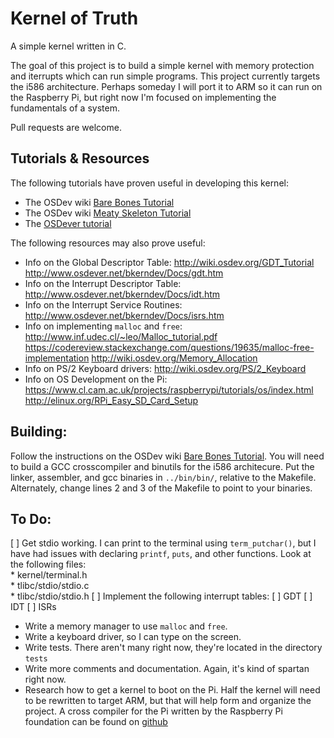 Kernel of Truth
===============

A simple kernel written in C.

The goal of this project is to build a simple kernel with memory protection and 
iterrupts which can run simple programs.
This project currently targets the i586 architecture. Perhaps someday I will 
port it to ARM so it can run on the Raspberry Pi, but right now I'm focused on 
implementing the fundamentals of a system.

Pull requests are welcome.

Tutorials & Resources
---------------------
The following tutorials have proven useful in developing this kernel:
* The OSDev wiki [Bare Bones Tutorial][0]
* The OSDev wiki [Meaty Skeleton Tutorial][1]
* The [OSDever tutorial][2]

The following resources may also prove useful:
* Info on the Global Descriptor Table:
	http://wiki.osdev.org/GDT_Tutorial
	http://www.osdever.net/bkerndev/Docs/gdt.htm
* Info on the Interrupt Descriptor Table:
	http://www.osdever.net/bkerndev/Docs/idt.htm
* Info on the Interrupt Service Routines:
	http://www.osdever.net/bkerndev/Docs/isrs.htm
* Info on implementing `malloc` and `free`:
	http://www.inf.udec.cl/~leo/Malloc_tutorial.pdf
	https://codereview.stackexchange.com/questions/19635/malloc-free-implementation
	http://wiki.osdev.org/Memory_Allocation
* Info on PS/2 Keyboard drivers:
	http://wiki.osdev.org/PS/2_Keyboard
* Info on OS Development on the Pi:
	https://www.cl.cam.ac.uk/projects/raspberrypi/tutorials/os/index.html
	http://elinux.org/RPi_Easy_SD_Card_Setup

Building:
---------
Follow the instructions on the OSDev wiki [Bare Bones Tutorial][0]. You
will need to build a GCC crosscompiler and binutils for the i586 architecure.
Put the linker, assembler, and gcc binaries in `../bin/bin/`, relative to 
the Makefile. Alternately, change lines 2 and 3 of the Makefile to point
to your binaries.

To Do:
------
[ ] Get stdio working. I can print to the terminal using `term_putchar()`,
but I have had issues with declaring `printf`, `puts`, and other functions. 
Look at the following files:  
	* kernel/terminal.h  
	* tlibc/stdio/stdio.c  
	* tlibc/stdio/stdio.h 
[ ] Implement the following interrupt tables:
	[ ] GDT
	[ ] IDT
	[ ] ISRs
* Write a memory manager to use `malloc` and `free`. 
* Write a keyboard driver, so I can type on the screen.
* Write tests. There aren't many right now, they're located in the directory 
`tests`
* Write more comments and documentation. Again, it's kind of spartan right now.
* Research how to get a kernel to boot on the Pi. Half the kernel will need
to be rewritten to target ARM, but that will help form and organize the project.
A cross compiler for the Pi written by the Raspberry Pi foundation can be found
on [github][3]  


[0]:http://wiki.osdev.org/C%2B%2B_Bare_Bones
[1]:http://wiki.osdev.org/User:Sortie/Meaty_Skeleton
[2]:http://www.osdever.net/bkerndev/Docs/gettingstarted.htm
[3]:https://github.com/raspberrypi/tools
